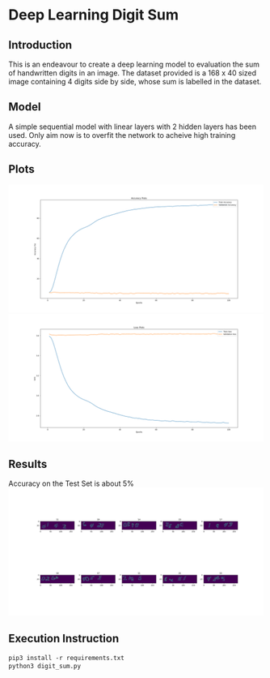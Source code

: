 # Deep Learning Digit Sum

## Introduction
This is an endeavour to create a deep learning model to evaluation the sum of handwritten digits in an image. The dataset provided is a 168 x 40 sized image containing 4 digits side by side, whose sum is labelled in the dataset.

## Model
A simple sequential model with linear layers with 2 hidden layers has been used. Only aim now is to overfit the network to acheive high training accuracy.

## Plots

![alt text](acc.png "Accuracy Plot")
![alt text](loss.png "Loss Plot")

## Results
Accuracy on the Test Set is about 5%
![alt text](result.png "Accurately Predicted Results")

## Execution Instruction

```
pip3 install -r requirements.txt
python3 digit_sum.py
```